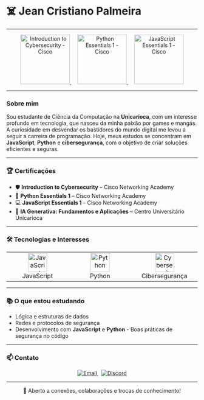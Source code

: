 # ☠️ Jean Cristiano Palmeira

---

<p align="center">
  <a href="https://www.credly.com/badges/42b26209-84ea-4ec7-9b15-28f9fbc92335/public_url" target="_blank">
    <img src="https://images.credly.com/size/340x340/images/af8c6b4d-15b3-4e53-b772-8a2a6d63d5c9/image.png" width="130" alt="Introduction to Cybersecurity - Cisco" />
  </a>
  &nbsp;&nbsp;&nbsp;
  <a href="https://www.credly.com/badges/a84dcdd7-2ce0-4483-b884-f9f2ec770f9d/public_url" target="_blank">
    <img src="https://images.credly.com/size/340x340/images/5e2ab8e2-df97-4c1c-b1d1-1e1b88f6e3c9/image.png" width="130" alt="Python Essentials 1 - Cisco" />
  </a>
  &nbsp;&nbsp;&nbsp;
  <a href="https://www.credly.com/badges/b2d037c0-1229-4446-b0d4-d28c7f6c05c3/public_url" target="_blank">
    <img src="https://images.credly.com/size/340x340/images/d8c1c045-31a8-4229-9189-9b9c9e89d532/js1.png" width="130" alt="JavaScript Essentials 1 - Cisco" />
  </a>
</p>

---

### Sobre mim

Sou estudante de Ciência da Computação na **Unicarioca**, com um interesse profundo em tecnologia, que nasceu da minha paixão por games e mangás. A curiosidade em desvendar os bastidores do mundo digital me levou a seguir a carreira de programação. Hoje, meus estudos se concentram em **JavaScript**, **Python** e **cibersegurança**, com o objetivo de criar soluções eficientes e seguras.

---

### 🏆 Certificações

- 🛡 **Introduction to Cybersecurity** – Cisco Networking Academy
- 🐍 **Python Essentials 1** – Cisco Networking Academy
- 💻 **JavaScript Essentials 1** – Cisco Networking Academy
- 🤖 **IA Generativa: Fundamentos e Aplicações** – Centro Universitário Unicarioca

---

### 🛠️ Tecnologias e Interesses

<table align="center">
  <tr>
    <td align="center" width="25%">
      <img src="https://cdn.jsdelivr.net/gh/devicons/devicon/icons/javascript/javascript-original.svg" width="50" alt="JavaScript" />
      <br>JavaScript
    </td>
    <td align="center" width="25%">
      <img src="https://cdn.jsdelivr.net/gh/devicons/devicon/icons/python/python-original.svg" width="50" alt="Python" />
      <br>Python
    </td>
    <td align="center" width="25%">
      <img src="https://img.icons8.com/ios-filled/50/000000/shield.png" width="50" alt="Cybersecurity" />
      <br>Cibersegurança
    </td>
  </tr>
</table>

---

### 📚 O que estou estudando

- Lógica e estruturas de dados
- Redes e protocolos de segurança
- Desenvolvimento com **JavaScript** e **Python** - Boas práticas de segurança no código

---

### 📫 Contato

<p align="center">
  <a href="mailto:rzn097@gmail.com">
    <img src="https://img.shields.io/badge/Email-rzn097@gmail.com-blue?style=for-the-badge&logo=gmail&logoColor=white" alt="Email" />
  </a>
  &nbsp;
  <a href="https://discordapp.com/users/rzncansado">
    <img src="https://img.shields.io/badge/Discord-rzncansado-7289da?style=for-the-badge&logo=discord&logoColor=white" alt="Discord" />
  </a>
</p>

---

<div align="center">
  💬 Aberto a conexões, colaborações e trocas de conhecimento!
</div>
